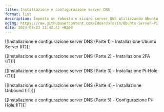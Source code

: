 ```yaml
---
title: Installazione e configurazione server DNS
format: list
description: Imposta un robusto e sicuro server DNS utilizzando Ubuntu, Pi-Hole e Unbound, offrendo un miglioramento della privacy e un maggiore controllo sul traffico della tua rete.
ogimg: https://raw.githubusercontent.com/EdoardoTosin/Ubuntu-Server-Pi-Hole-Unbound/main/assets/1_Ubuntu_Server/Ubuntu_Server_19.jpg
date: 2024-08-23 21:42:42 +0200
---
```


[[Installazione e configurazione server DNS (Parte 1) - Installazione Ubuntu Server (IT)]]

[[Installazione e configurazione server DNS (Parte 2) - Installazione 2FA (IT)]]

[[Installazione e configurazione server DNS (Parte 3) - Installazione Pi-Hole (IT)]]

[[Installazione e configurazione server DNS (Parte 4) - Installazione Unbound (IT)]]

[[Installazione e configurazione server DNS (Parte 5) - Configurazione Pi-Hole (IT)]]
